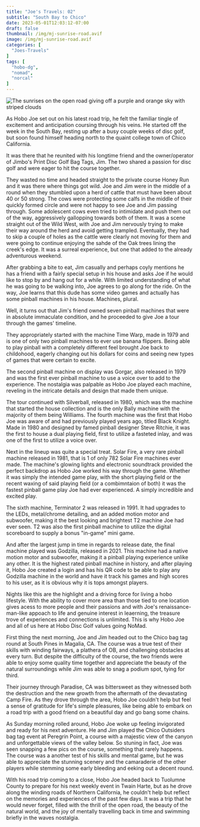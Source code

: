 ```yaml
---
title: "Joe's Travels: 02"
subtitle: "South Bay to Chico"
date: 2023-05-01T12:03:12-07:00
draft: false
thumbnail: /img/mj-sunrise-road.avif
image: /img/mj-sunrise-road.avif
categories: [
  "Joes-Travels"
]
tags: [
  "hobo-dg",
  "nomad",
  "norcal"
]
---
```

![The sunrises on the open road giving off a purple and orange sky with striped clouds](/img/mj-sunrise-road.avif)

As Hobo Joe set out on his latest road trip, he felt the familiar tingle of excitement and anticipation coursing through his veins. He started off the week in the South Bay, resting up after a busy couple weeks of disc golf, but soon found himself heading north to the quaint college town of Chico California.

It was there that he reunited with his longtime friend and the owner/operator of Jimbo's Print Disc Golf Bag Tags, Jim. The two shared a passion for disc golf and were eager to hit the course together.

They wasted no time and headed straight to the private course Honey Run and it was there where things got wild. Joe and Jim were in the middle of a round when they stumbled upon a herd of cattle that must have been about 40 or 50 strong. The cows were protecting some calfs in the middle of their quickly formed circle and were not happy to see Joe and Jim passing through. Some adolescent cows even tried to intimidate and push them out of the way, aggressively gallopping towards both of them. It was a scene straight out of the Wild West, with Joe and Jim nervously trying to make their way around the herd and avoid getting trampled. Eventually, they had to skip a couple of holes as the cattle were clearly not moving for them and were going to continue enjoying the sahde of the Oak trees lining the creek's edge. It was a surreal experience, but one that added to the already adventurous weekend.

After grabbing a bite to eat, Jim casually and perhaps coyly mentions he has a friend with a fairly special setup in his house and asks Joe if he would like to stop by and hang out for a while. With limited understanding of what he was going to be walking into, Joe agrees to go along for the ride. On the way, Joe learns that this dude has some video games and actually has some pinball machines in his house. Machines, plural.

Well, it turns out that Jim's friend owned seven pinball machines that were in absolute immaculate condition, and he proceeded to give Joe a tour through the games' timeline.

They appropriately started with the machine Time Warp, made in 1979 and is one of only two pinball machines to ever use banana flippers. Being able to play pinball with a completely different feel brought Joe back to childohood, eagerly changing out his dollars for coins and seeing new types of games that were certain to excite.

The second pinball machine on display was Gorgar, also released in 1979 and was the first ever pinball machine to use a voice over to add to the experience. The nostalgia was palpable as Hobo Joe played each machine, reveling in the intricate details and design that made them unique.

The tour continued with Silverball, released in 1980, which was the machine that started the house collection and is the only Bally machine with the majority of them being Williams. The fourth machine was the first that Hobo Joe was aware of and had previously played years ago, titled Black Knight. Made in 1980 and designed by famed pinball designer Steve Ritchie, it was the first to house a dual playing field, first to utilize a fasteted inlay, and was one of the first to utilize a voice over.

Next in the lineup was quite a special treat. Solar Fire, a very rare pinball machine released in 1981, that is 1 of only 782 Solar Fire machines ever made. The machine's glowing lights and electronic soundtrack provided the perfect backdrop as Hobo Joe worked his way through the game. Whether it was simply the intended game play, with the short playing field or the recent waxing of said playing field (or a combimntaion of both) it was the fastest pinball game play Joe had ever experienced. A simply incredible and excited play.

The sixth machine, Terminator 2 was released in 1991. It had upgrades to the LEDs, metal/chrome detailing, and an added motion motor and subwoofer, making it the best looking and brightest T2 machine Joe had ever seen. T2 was also the first pinball machine to utilize the digital scoreboard to supply a bonus "in-game" mini game.

And after the largest jump in time in regards to release date, the final machine played was Godzilla, released in 2021. This machine had a native motion motor and subwoofer, making it a pinball playing experience unlike any other. It is the highest rated pinball machine in history, and after playing it, Hobo Joe created a login and has his QR code to be able to play any Godzilla machine in the world and have it track his games and high scores to his user, as it is obvious why it is tops amongst players.

Nights like this are the highlight and a driving force for living a hobo lifestyle. With the ability to cover more area than those tied to one location gives acess to more people and their passions and with Joe's renaissance-man-like appoach to life and genuine interest in leaerning, the treasure trove of experiences and connections is unlimited. This is why Hobo Joe and all of us here at Hobo Disc Golf values going NoMad.

First thing the next morning, Joe and Jim headed out to the Chico bag tag round at South Pines in Magalia, CA. The course was a true test of their skills with winding fairways, a plathera of OB, and challenging obstacles at every turn. But despite the difficulty of the course, the two friends were able to enjoy some quality time together and appreciate the beauty of the natural surroundings while Jim was able to snag a podium spot, tying for third.

Their journey through Paradise, CA was bittersweet as they witnessed both the destruction and the new growth from the aftermath of the devastating Camp Fire. As they drove through the area, Hobo Joe couldn't help but feel a sense of gratitude for life's simple pleasures, like being able to embark on a road trip with a good friend on a beautiful day and go bang some chains. 

As Sunday morning rolled around, Hobo Joe woke up feeling invigorated and ready for his next adventure. He and Jim played the Chico Outsiders bag tag event at Peregrin Point, a course with a majestic view of the canyon and unforgettable views of the valley below. So stuning in fact, Joe was seen snapping a few pics on the course, something that rarely happens. The course was a another test of his skills and mental game, but he was able to appreciate the stunning scenery and the camaraderie of the other players while stemming some early bleeding and eeking out a decent round.

With his road trip coming to a close, Hobo Joe headed back to Tuolumne County to prepare for his next weekly event in Twain Harte, but as he drove along the winding roads of Northern California, he couldn't help but reflect on the memories and experiences of the past few days. It was a trip that he would never forget, filled with the thrill of the open road, the beauty of the natural world, and the joy of mentally travelling back in time and swimming briefly in the waves nostalgia.
